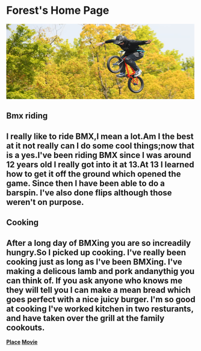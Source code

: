 <!DOCTYPE html>
<html>
	<head>
		<title>Home page</title>
        <link rel="stylesheet" type="text/css" href="style.css">
        <h1>Forest's Home Page</h1>
        <b> <img src="images/bmx.jpeg" width=500 height=200>
            <h2>Bmx riding</h2>
            <h2> I really like to ride BMX,I mean a lot.Am I the best at it not really can I do some cool things;now that is a yes.I've been riding BMX since I was around 12 years old I really got into it at 13.At 13 I learned how to get it off the ground which opened the game. Since then I have been able to do a barspin. I've also done flips although those weren't on purpose.</h2>
            <h2>Cooking</h2>
           <h2> After a long day of BMXing you are so increadily hungry.So I picked up cooking. I've really been cooking just as long as I've been BMXing. I've making a delicous lamb and pork andanythig you can think of. If you ask anyone who knows me they will tell you I can make a mean bread which goes perfect with a nice juicy burger. I'm so good at cooking I've worked kitchen in two resturants, and have taken over the grill at the family cookouts.</h2>
            <a href="place/index.html" onclick="window.open('index.html','_self');">Place</a>
            <a href="movie/index.html" onclick="window.open('index.html','_self');">Movie</a>
        </b></head></html>
 
